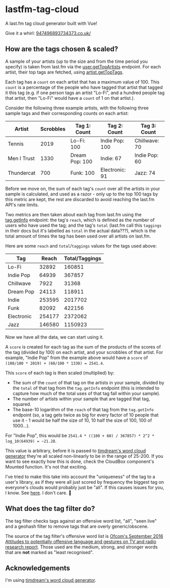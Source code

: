 # lastfm-tag-cloud
A last.fm tag cloud generator built with Vue!

Give it a whirl: [947496893734373.co.uk/](http://947496893734373.co.uk/)

## How are the tags chosen & scaled?

A sample of your artists (up to the size and from the time period you specify) is taken from last.fm via the [user.getTopArtists](https://www.last.fm/api/show/user.getTopArtists) endpoint. For each artist, their top tags are fetched, using [artist.getTopTags](https://www.last.fm/api/show/artist.getTopTags). 

Each tag has a `count` on each artist that has a maximum value of 100. This `count` is a percentage of the people who have tagged that artist that tagged it this tag (e.g. if one person tags an artist "Lo-Fi", and a hundred people tag that artist, then "Lo-Fi" would have a `count` of 1 on that artist.).

Consider the following three example artists, with the following three sample tags and their corresponding counts on each artist:

| Artist      | Scrobbles | Tag 1: Count   | Tag 2: Count   | Tag 3: Count  |
| ----------- | --------- | -------------- | -------------- | ------------- |
| Tennis      | 2019      | Lo-Fi: 100     | Indie Pop: 100 | Chillwave: 70 |
| Men I Trust | 1330      | Dream Pop: 100 | Indie: 67      | Indie Pop: 60 |
| Thundercat  | 700       | Funk: 100      | Electronic: 91 | Jazz: 74      |

Before we move on, the sum of each tag's `count` over all the artists in your sample is calculated, and used as a razor - only up to the top 100 tags by this metric are kept, the rest are discarded to avoid reaching the last.fm API's rate limits.

Two metrics are then taken about each tag from last.fm using the [tag.getInfo](https://www.last.fm/api/show/tag.getInfo) endpoint: the tag's `reach`, which is defined as the number of users who have used the tag; and the tag's `total` (last.fm call this `taggings` in their docs but it's labelled as `total` in the actual data???), which is the total amount of times the tag has been used over all artists on last.fm.

Here are some `reach` and `total`/`taggings` values for the tags used above:

| Tag        | Reach  | Total/Taggings |
| ---------- | ------ | -------------- |
| Lo-Fi      | 32892  | 160851         |
| Indie Pop  | 64939  | 367857         |
| Chillwave  | 7922   | 31368          |
| Dream Pop  | 24113  | 118911         |
| Indie      | 253595 | 2017702        |
| Funk       | 82092  | 422156         |
| Electronic | 254177 | 2372062        |
| Jazz       | 146580 | 1150923        |

Now we have all the data, we can start using it.

A `score` is created for each tag as the sum of the products of the scores of the tag (divided by 100) on each artist, and your scrobbles of that artist. For example, "Indie Pop" from the example above would have a `score` of `(100/100 * 2019) + (60/100 * 1330) = 2541.4`.

This `score` of each tag is then scaled (multiplied) by: 

- The sum of the `count` of that tag on the artists in your sample, divided by the `total` of that tag from the `tag.getInfo` endpoint (this is intended to capture how much of the total uses of that tag fall within your sample).
- The number of artists within your sample that are tagged that tag, squared.
- The base-10 logarithm of the `reach` of that tag from the `tag.getInfo` endpoint (so, a tag gets twice as big for every factor of 10 people that use it - 1 would be half the size of 10, 10 half the size of 100, 100 of 1000...).

For "Indie Pop", this would be `2541.4 * ((100 + 60) / 367857) * 2^2 * log_10(64939) = ~21.28`.

This value is arbitrary, before it is passed to [timdream's word cloud generator](https://github.com/timdream/wordcloud2.js/) they're all scaled non-linearly to be in the range of 25-200. If you want to see exactly how this is done, check the CloudBox component's Mounted function. It's not that exciting.

I've tried to make this take into account the "uniqueness" of the tag to a user's library, as if they were all just scored by frequency the biggest tag on everyone's clouds would probably just be "all". If this causes issues for you, I know. See [here](https://github.com/TheTeaCat/lastfm-tag-cloud/issues/10). I don't care. :rowboat:

## What does the tag filter do?

The tag filter checks tags against an offensive word list, "all", "seen live" and a geohash filter to remove tags that are overly generic/obscene.

The source of the tag filter's offensive word list is [Ofcom's September 2016 Attitudes to potentially offensive language and gestures on TV and radio research report](https://www.ofcom.org.uk/__data/assets/pdf_file/0022/91624/OfcomOffensiveLanguage.pdf). Those used are the medium, strong, and stronger words that are **not** marked as "least recognised".

## Acknowledgements

I'm using [timdream's word cloud generator](https://github.com/timdream/wordcloud2.js/).
